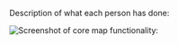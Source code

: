 Description of what each person has done:

![Screenshot of core map functionality:](http://i.imgur.com/dZsgU8v.png)

